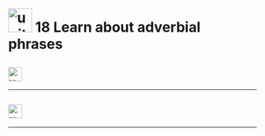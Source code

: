 # <img width="48" height="48" src="https://img.icons8.com/emoji/48/united-kingdom-emoji.png" alt="united-kingdom-emoji"/>  18 Learn about adverbial phrases

## <img width="28" height="28" src="https://img.icons8.com/emoji/28/united-kingdom-emoji.png" alt="united-kingdom-emoji"/> 

---

## <img width="28" height="28" src="https://img.icons8.com/emoji/28/united-kingdom-emoji.png" alt="united-kingdom-emoji"/> 

---
